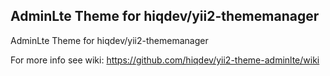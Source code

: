 AdminLte Theme for hiqdev/yii2-thememanager
-------------------------------------------

AdminLte Theme for hiqdev/yii2-thememanager

For more info see wiki:
https://github.com/hiqdev/yii2-theme-adminlte/wiki
